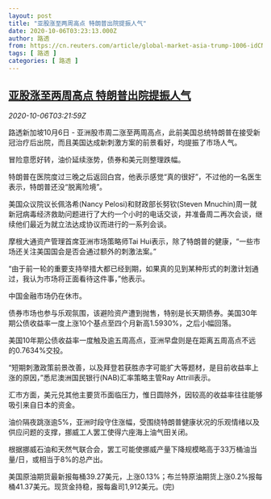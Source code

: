 ```yaml
---
layout: post
title: "亚股涨至两周高点 特朗普出院提振人气"
date: 2020-10-06T03:23:13.000Z
author: 路透
from: https://cn.reuters.com/article/global-market-asia-trump-1006-idCNKBS26R0CS
tags: [ 路透 ]
categories: [ 路透 ]
---
```

<!--1601954593000-->
[亚股涨至两周高点 特朗普出院提振人气](https://cn.reuters.com/article/global-market-asia-trump-1006-idCNKBS26R0CS)
------

<div>
<div><i>2020-10-06T03:21:59Z</i></div><p>路透新加坡10月6日 - 亚洲股市周二涨至两周高点，此前美国总统特朗普在接受新冠治疗后出院，而且美国达成新刺激方案的前景看好，均提振了市场人气。</p><p>冒险意愿好转，油价延续涨势，债券和美元则整理跌幅。</p><p>特朗普在医院度过三晚之后返回白宫，他表示感觉“真的很好”，不过他的一名医生表示，特朗普还没“脱离险境”。</p><p>美国众议院议长佩洛希(Nancy Pelosi)和财政部长努钦(Steven Mnuchin)周一就新冠病毒经济救助问题进行了大约一个小时的电话交谈，并准备周二再次会谈，继续他们最近为就立法达成协议而进行的一系列会谈。</p><p>摩根大通资产管理首席亚洲市场策略师Tai Hui表示，除了特朗普的健康，“一些市场还关注美国国会是否会通过额外的刺激法案。”</p><p>“由于前一轮的重要支持举措大都已经到期，如果真的见到某种形式的刺激计划通过，我认为市场将正面看待这件事，”他表示。</p><p>中国金融市场仍在休市。</p><p>债券市场也参与乐观氛围，该避险资产遭到抛售，特别是长天期债券。美国30年期公债收益率一度上涨10个基点至四个月新高1.5930%，之后小幅回落。</p><p>美国10年期公债收益率一度触及逾五周高点，亚洲早盘则是在距离五周高点不远的0.7634%交投。</p><p>“短期刺激政策前景改善，以及拜登若获胜赤字可能扩大等题材，是目前收益率上涨的原因，”悉尼澳洲国民银行(NAB)汇率策略主管Ray Attrill表示。</p><p>汇市方面，美元兑其他主要货币面临压力，惟日圆除外，因较高的收益率往往能够吸引来自日本的资金。</p><p>油价隔夜跳涨逾5%，亚洲时段守住涨幅，受围绕特朗普健康状况的乐观情绪以及供应问题的支撑，挪威工人罢工使得六座海上油气田关闭。</p><p>根据挪威石油和天然气联合会，罢工可能使挪威产量下降规模略高于33万桶油当量/日，或相当于8%的总产出。</p><p>美国原油期货最新报每桶39.27美元，上涨0.13%；布兰特原油期货上涨0.2%报每桶41.37美元。现货金持稳，报每盎司1,912美元。(完)</p>
</div>
